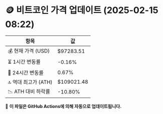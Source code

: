 # 🪙 비트코인 가격 업데이트 (2025-02-15 08:22)

| 항목                | 값 |
|--------------------|----------------|
| 💰 현재 가격 (USD) | $97283.51 |
| ⏳ 1시간 변동률    | -0.16% |
| 📆 24시간 변동률   | 0.67% |
| 🔝 역대 최고가 (ATH) | $109021.48 |
| 📉 ATH 대비 하락률 | -10.80% |

🔄 **이 파일은 GitHub Actions에 의해 자동으로 업데이트됩니다.**
